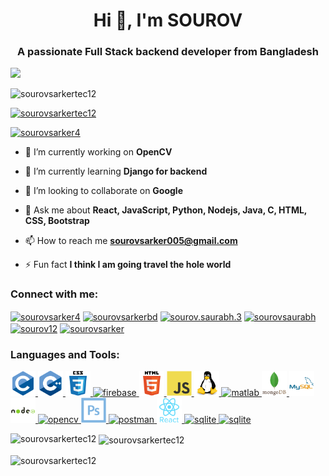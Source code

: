 <h1 align="center">Hi 👋, I'm SOUROV</h1>
<h3 align="center">A passionate Full Stack backend developer from Bangladesh</h3>

![](http://github-profile-summary-cards.vercel.app/api/cards/profile-details?username=SOUROVSARKERTEC12&theme=aura_dark)

<p align="left"> <img src="https://komarev.com/ghpvc/?username=sourovsarkertec12&label=Profile%20views&color=0e75b6&style=flat" alt="sourovsarkertec12" /> </p>

<p align="left"> <a href="https://github.com/ryo-ma/github-profile-trophy"><img src="https://github-profile-trophy.vercel.app/?username=sourovsarkertec12" alt="sourovsarkertec12" /></a> </p>

<p align="left"> <a href="https://twitter.com/sourovsarker4" target="blank"><img src="https://img.shields.io/twitter/follow/sourovsarker4?logo=twitter&style=for-the-badge" alt="sourovsarker4" /></a> </p>

- 🔭 I’m currently working on **OpenCV**

- 🌱 I’m currently learning **Django for backend**

- 👯 I’m looking to collaborate on **Google**

- 💬 Ask me about **React, JavaScript, Python, Nodejs, Java, C, HTML, CSS, Bootstrap**

- 📫 How to reach me **sourovsarker005@gmail.com**

- ⚡ Fun fact **I think I am going travel the hole world**

<h3 align="left">Connect with me:</h3>
<p align="left">
<a href="https://twitter.com/sourovsarker4" target="blank"><img align="center" src="https://raw.githubusercontent.com/rahuldkjain/github-profile-readme-generator/master/src/images/icons/Social/twitter.svg" alt="sourovsarker4" height="30" width="40" /></a>
<a href="https://linkedin.com/in/sourovsarkerbd" target="blank"><img align="center" src="https://raw.githubusercontent.com/rahuldkjain/github-profile-readme-generator/master/src/images/icons/Social/linked-in-alt.svg" alt="sourovsarkerbd" height="30" width="40" /></a>
<a href="https://fb.com/sourov.saurabh.3" target="blank"><img align="center" src="https://raw.githubusercontent.com/rahuldkjain/github-profile-readme-generator/master/src/images/icons/Social/facebook.svg" alt="sourov.saurabh.3" height="30" width="40" /></a>
<a href="https://instagram.com/sourovsaurabh" target="blank"><img align="center" src="https://raw.githubusercontent.com/rahuldkjain/github-profile-readme-generator/master/src/images/icons/Social/instagram.svg" alt="sourovsaurabh" height="30" width="40" /></a>
<a href="https://codeforces.com/profile/sourov12" target="blank"><img align="center" src="https://raw.githubusercontent.com/rahuldkjain/github-profile-readme-generator/master/src/images/icons/Social/codeforces.svg" alt="sourov12" height="30" width="40" /></a>
<a href="https://auth.geeksforgeeks.org/user/sourovsarker" target="blank"><img align="center" src="https://raw.githubusercontent.com/rahuldkjain/github-profile-readme-generator/master/src/images/icons/Social/geeks-for-geeks.svg" alt="sourovsarker" height="30" width="40" /></a>
</p>

<h3 align="left">Languages and Tools:</h3>
<p align="left"> 
  <a href="https://www.cprogramming.com/" target="_blank" rel="noreferrer"> <img src="https://raw.githubusercontent.com/devicons/devicon/master/icons/c/c-original.svg" alt="c" width="40" height="40"/> </a> 
  <a href="https://www.w3schools.com/cpp/" target="_blank" rel="noreferrer"> <img src="https://raw.githubusercontent.com/devicons/devicon/master/icons/cplusplus/cplusplus-original.svg" alt="cplusplus" width="40" height="40"/> </a> 
  <a href="https://www.w3schools.com/css/" target="_blank" rel="noreferrer"> <img src="https://raw.githubusercontent.com/devicons/devicon/master/icons/css3/css3-original-wordmark.svg" alt="css3" width="40" height="40"/> </a> 
  <a href="https://firebase.google.com/" target="_blank" rel="noreferrer"> <img src="https://www.vectorlogo.zone/logos/firebase/firebase-icon.svg" alt="firebase" width="40" height="40"/> </a> 
  <a href="https://www.w3.org/html/" target="_blank" rel="noreferrer"> <img src="https://raw.githubusercontent.com/devicons/devicon/master/icons/html5/html5-original-wordmark.svg" alt="html5" width="40" height="40"/> </a> 
  <a href="https://developer.mozilla.org/en-US/docs/Web/JavaScript" target="_blank" rel="noreferrer"> <img src="https://raw.githubusercontent.com/devicons/devicon/master/icons/javascript/javascript-original.svg" alt="javascript" width="40" height="40"/> </a> 
  <a href="https://www.linux.org/" target="_blank" rel="noreferrer"> <img src="https://raw.githubusercontent.com/devicons/devicon/master/icons/linux/linux-original.svg" alt="linux" width="40" height="40"/> </a> 
  <a href="https://www.mathworks.com/" target="_blank" rel="noreferrer"> <img src="https://upload.wikimedia.org/wikipedia/commons/2/21/Matlab_Logo.png" alt="matlab" width="40" height="40"/> </a> 
  <a href="https://www.mongodb.com/" target="_blank" rel="noreferrer"> <img src="https://raw.githubusercontent.com/devicons/devicon/master/icons/mongodb/mongodb-original-wordmark.svg" alt="mongodb" width="40" height="40"/> </a> 
  <a href="https://www.mysql.com/" target="_blank" rel="noreferrer"> <img src="https://raw.githubusercontent.com/devicons/devicon/master/icons/mysql/mysql-original-wordmark.svg" alt="mysql" width="40" height="40"/> </a> 
  <a href="https://nodejs.org" target="_blank" rel="noreferrer"> <img src="https://raw.githubusercontent.com/devicons/devicon/master/icons/nodejs/nodejs-original-wordmark.svg" alt="nodejs" width="40" height="40"/> </a> 
  <a href="https://opencv.org/" target="_blank" rel="noreferrer"> <img src="https://www.vectorlogo.zone/logos/opencv/opencv-icon.svg" alt="opencv" width="40" height="40"/> </a> 
  <a href="https://www.photoshop.com/en" target="_blank" rel="noreferrer"> <img src="https://raw.githubusercontent.com/devicons/devicon/master/icons/photoshop/photoshop-line.svg" alt="photoshop" width="40" height="40"/> </a> 
  <a href="https://postman.com" target="_blank" rel="noreferrer"> <img src="https://www.vectorlogo.zone/logos/getpostman/getpostman-icon.svg" alt="postman" width="40" height="40"/> </a> 
  <a href="https://reactjs.org/" target="_blank" rel="noreferrer"> <img src="https://raw.githubusercontent.com/devicons/devicon/master/icons/react/react-original-wordmark.svg" alt="react" width="40" height="40"/> </a> 
  <a href="https://www.sqlite.org/" target="_blank" rel="noreferrer"> <img src="https://www.vectorlogo.zone/logos/sqlite/sqlite-icon.svg" alt="sqlite" width="40" height="40"/> </a>
  <a href="https://www.python.org/" target="_blank" rel="noreferrer"> <img src="https://img.freepik.com/free-icon/snakes_318-368381.jpg" alt="sqlite" width="40" height="40"/> </a>
</p>

<p><img align="left" src="https://github-readme-stats.vercel.app/api/top-langs?username=sourovsarkertec12&show_icons=true&locale=en&layout=compact" alt="sourovsarkertec12" /></p>

<p>&nbsp;<img align="center" src="https://github-readme-stats.vercel.app/api?username=sourovsarkertec12&show_icons=true&locale=en" alt="sourovsarkertec12" /></p>

<p><img align="center" src="https://github-readme-streak-stats.herokuapp.com/?user=sourovsarkertec12&" alt="sourovsarkertec12" /></p>
